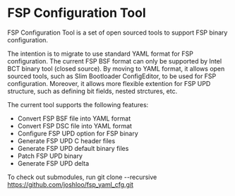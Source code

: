 FSP Configuration Tool
======================

FSP Configuration Tool is a set of open sourced tools to support FSP binary
configuration.

The intention is to migrate to use standard YAML format for FSP configuration.
The current FSP BSF format can only be supported by Intel BCT binary tool
(closed source). By moving to YAML format, it allows open sourced tools, such
as Slim Bootloader ConfigEditor, to be used for FSP configuration.  Moreover,
it allows more flexible extention for FSP UPD structure, such as defining bit
fields, nested strctures, etc.

The current tool supports the following features:
 - Convert FSP BSF file into YAML format
 - Convert FSP DSC file into YAML format
 - Configure FSP UPD option for FSP binary
 - Generate FSP UPD C header files
 - Generate FSP UPD default binary files
 - Patch FSP UPD binary
 - Generate FSP UPD delta

To check out submodules, run 
git clone --recursive https://github.com/joshloo/fsp_yaml_cfg.git
